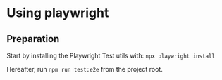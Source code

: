 # Using playwright

## Preparation

Start by installing the Playwright Test utils with: `npx playwright install`

Hereafter, run `npm run test:e2e` from the project root.